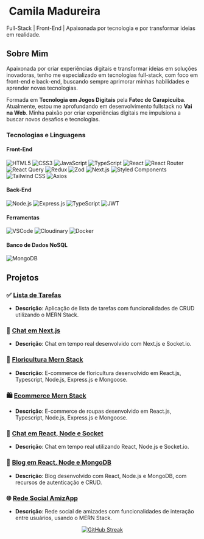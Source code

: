 # ‍ **Camila Madureira**
Full-Stack | Front-End | Apaixonada por tecnologia e por transformar ideias em realidade.

## Sobre Mim
Apaixonada por criar experiências digitais e transformar ideias em soluções inovadoras, tenho me especializado em tecnologias full-stack, com foco em front-end e back-end, buscando sempre aprimorar minhas habilidades e aprender novas tecnologias.

Formada em **Tecnologia em Jogos Digitais** pela **Fatec de Carapicuiba**. Atualmente, estou me aprofundando em desenvolvimento fullstack no **Vai na Web**. Minha paixão por criar experiências digitais me impulsiona a buscar novos desafios e tecnologias.

### Tecnologias e Linguagens

#### Front-End
![HTML5](https://img.shields.io/badge/HTML5-E34F26?style=for-the-badge&logo=html5&logoColor=white)
![CSS3](https://img.shields.io/badge/CSS3-1572B6?style=for-the-badge&logo=css3&logoColor=white)
![JavaScript](https://img.shields.io/badge/JavaScript-323330?style=for-the-badge&logo=javascript&logoColor=F7DF1E)
![TypeScript](https://img.shields.io/badge/TypeScript-007ACC?style=for-the-badge&logo=typescript&logoColor=white)
![React](https://img.shields.io/badge/React-20232A?style=for-the-badge&logo=react&logoColor=61DAFB)
![React Router](https://img.shields.io/badge/React_Router-CA4245?style=for-the-badge&logo=react-router&logoColor=white)
![React Query](https://img.shields.io/badge/React_Query-FF4154?style=for-the-badge&logo=ReactQuery&logoColor=white)
![Redux](https://img.shields.io/badge/Redux-593D88?style=for-the-badge&logo=redux&logoColor=white)
![Zod](https://img.shields.io/badge/Zod-000000?style=for-the-badge&logo=zod&logoColor=3068B7)
![Next.js](https://img.shields.io/badge/next%20js-000000?style=for-the-badge&logo=nextdotjs&logoColor=white)
![Styled Components](https://img.shields.io/badge/styled--components-DB7093?style=for-the-badge&logo=styled-components&logoColor=white)
![Tailwind CSS](https://img.shields.io/badge/Tailwind_CSS-38B2AC?style=for-the-badge&logo=tailwind-css&logoColor=white)
![Axios](https://img.shields.io/badge/axios-671ddf?&style=for-the-badge&logo=axios&logoColor=white)

#### Back-End
![Node.js](https://img.shields.io/badge/Node%20js-339933?style=for-the-badge&logo=nodedotjs&logoColor=white)
![Express.js](https://img.shields.io/badge/Express%20js-000000?style=for-the-badge&logo=express&logoColor=white)
![TypeScript](https://img.shields.io/badge/TypeScript-007ACC?style=for-the-badge&logo=typescript&logoColor=white)
![JWT](https://img.shields.io/badge/JWT-000000?style=for-the-badge&logo=JSON%20web%20tokens&logoColor=white)

#### Ferramentas
![VSCode](https://img.shields.io/badge/VSCode-0078D4?style=for-the-badge&logo=visual%20studio%20code&logoColor=white)
![Cloudinary](https://img.shields.io/badge/Cloudinary-3448C5?style=for-the-badge&logo=Cloudinary&logoColor=white)
![Docker](https://img.shields.io/badge/Docker-2CA5E0?style=for-the-badge&logo=docker&logoColor=white)

#### Banco de Dados NoSQL
![MongoDB](https://img.shields.io/badge/MongoDB-4EA94B?style=for-the-badge&logo=mongodb&logoColor=white)


## Projetos

### ✅ [**Lista de Tarefas**](https://github.com/ca-madureira/todo-mern)
- **Descrição**: Aplicação de lista de tarefas com funcionalidades de CRUD utilizando o MERN Stack.

### 💬 [**Chat em Next.js**](https://github.com/ca-madureira/chat-next)
- **Descrição**: Chat em tempo real desenvolvido com Next.js e Socket.io.

### 💐 [**Floricultura Mern Stack**](https://github.com/ca-madureira/papelaria-mern)
- **Descrição**: E-commerce de floricultura desenvolvido em React.js, Typescript, Node.js, Express.js e Mongoose.

### 🛍️ [**Ecommerce Mern Stack**](https://github.com/ca-madureira/ecommerce-mern)
- **Descrição**: E-commerce de roupas desenvolvido em React.js, Typescript, Node.js, Express.js e Mongoose.

### 💬 [**Chat em React, Node e Socket**](https://github.com/ca-madureira/chat-mern)
- **Descrição**: Chat em tempo real utilizando React, Node.js e Socket.io.

### 📝 [**Blog em React, Node e MongoDB**](https://github.com/ca-madureira/blog-mern-stack)
- **Descrição**: Blog desenvolvido com React, Node.js e MongoDB, com recursos de autenticação e CRUD.

### 🌐 [**Rede Social AmizApp**](https://github.com/ca-madureira/social-media-mern)
- **Descrição**: Rede social de amizades com funcionalidades de interação entre usuários, usando o MERN Stack.

<div align="center">
  <a href="https://git.io/streak-stats">
    <img src="https://streak-stats.demolab.com?user=ca-madureira&theme=deuteranopia-friendly-theme&hide_border=true&border_radius=12.1&locale=pt_BR&card_width=500&card_height=200" alt="GitHub Streak" />
  </a>
  
</div>
